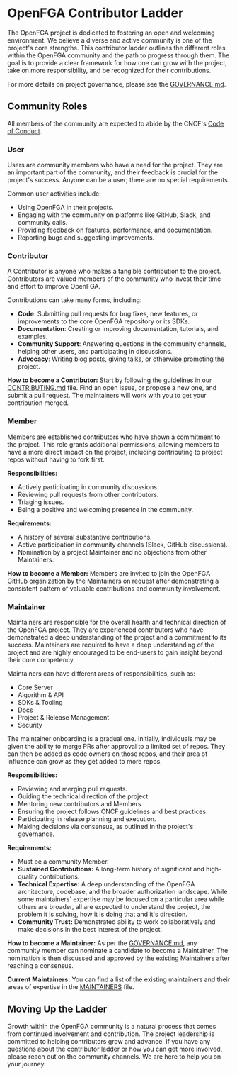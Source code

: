 # OpenFGA Contributor Ladder

The OpenFGA project is dedicated to fostering an open and welcoming environment. We believe a diverse and active community is one of the project's core strengths. This contributor ladder outlines the different roles within the OpenFGA community and the path to progress through them. The goal is to provide a clear framework for how one can grow with the project, take on more responsibility, and be recognized for their contributions.

For more details on project governance, please see the [GOVERNANCE.md](https://github.com/openfga/.github/blob/main/GOVERNANCE.md).

## Community Roles

All members of the community are expected to abide by the CNCF's [Code of Conduct](https://github.com/cncf/foundation/blob/main/code-of-conduct.md).

### User

Users are community members who have a need for the project. They are an important part of the community, and their feedback is crucial for the project's success. Anyone can be a user; there are no special requirements.

Common user activities include:
* Using OpenFGA in their projects.
* Engaging with the community on platforms like GitHub, Slack, and community calls.
* Providing feedback on features, performance, and documentation.
* Reporting bugs and suggesting improvements.

### Contributor

A Contributor is anyone who makes a tangible contribution to the project. Contributors are valued members of the community who invest their time and effort to improve OpenFGA.

Contributions can take many forms, including:
* **Code**: Submitting pull requests for bug fixes, new features, or improvements to the core OpenFGA repository or its SDKs.
* **Documentation**: Creating or improving documentation, tutorials, and examples.
* **Community Support**: Answering questions in the community channels, helping other users, and participating in discussions.
* **Advocacy**: Writing blog posts, giving talks, or otherwise promoting the project.

**How to become a Contributor:**
Start by following the guidelines in our [CONTRIBUTING.md](https://github.com/openfga/.github/blob/main/CONTRIBUTING.md) file. Find an open issue, or propose a new one, and submit a pull request. The maintainers will work with you to get your contribution merged.

### Member

Members are established contributors who have shown a commitment to the project. This role grants additional permissions, allowing members to have a more direct impact on the project, including contributing to project repos without having to fork first.

**Responsibilities:**
* Actively participating in community discussions.
* Reviewing pull requests from other contributors.
* Triaging issues.
* Being a positive and welcoming presence in the community.

**Requirements:**
* A history of several substantive contributions.
* Active participation in community channels (Slack, GitHub discussions).
* Nomination by a project Maintainer and no objections from other Maintainers.

**How to become a Member:**
Members are invited to join the OpenFGA GitHub organization by the Maintainers on request after demonstrating a consistent pattern of valuable contributions and community involvement.

### Maintainer

Maintainers are responsible for the overall health and technical direction of the OpenFGA project. They are experienced contributors who have demonstrated a deep understanding of the project and a commitment to its success. Maintainers are required to have a deep understanding of the project and are highly encouraged to be end-users to gain insight beyond their core competency.

Maintainers can have different areas of responsibilities, such as:
* Core Server
* Algorithm & API
* SDKs & Tooling
* Docs
* Project & Release Management
* Security

The maintainer onboarding is a gradual one. Initially, individuals may be given the ability to merge PRs after approval to a limited set of repos. They can then be added as code owners on those repos, and their area of influence can grow as they get added to more repos.

**Responsibilities:**
* Reviewing and merging pull requests.
* Guiding the technical direction of the project.
* Mentoring new contributors and Members.
* Ensuring the project follows CNCF guidelines and best practices.
* Participating in release planning and execution.
* Making decisions via consensus, as outlined in the project's governance.

**Requirements:**
* Must be a community Member.
* **Sustained Contributions:** A long-term history of significant and high-quality contributions.
* **Technical Expertise:** A deep understanding of the OpenFGA architecture, codebase, and the broader authorization landscape. While some maintainers' expertise may be focused on a particular area while others are broader, all are expected to understand the project, the problem it is solving, how it is doing that and it's direction.
* **Community Trust:** Demonstrated ability to work collaboratively and make decisions in the best interest of the project.

**How to become a Maintainer:**
As per the [GOVERNANCE.md](https://github.com/openfga/.github/blob/main/GOVERNANCE.md), any community member can nominate a candidate to become a Maintainer. The nomination is then discussed and approved by the existing Maintainers after reaching a consensus.

**Current Maintainers:**
You can find a list of the existing maintainers and their areas of expertise in the [MAINTAINERS](https://github.com/openfga/community/blob/main/MAINTAINERS.md) file.

## Moving Up the Ladder

Growth within the OpenFGA community is a natural process that comes from continued involvement and contribution. The project leadership is committed to helping contributors grow and advance. If you have any questions about the contributor ladder or how you can get more involved, please reach out on the community channels. We are here to help you on your journey.